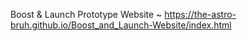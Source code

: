 Boost & Launch Prototype Website ~ 
https://the-astro-bruh.github.io/Boost_and_Launch-Website/index.html 
